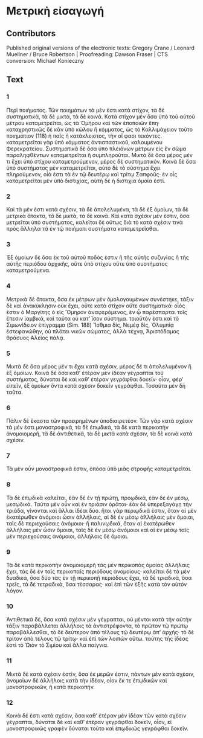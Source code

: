 # Μετρικὴ εἰσαγωγή  

## Contributors  
Published original versions of the electronic texts: Gregory Crane / Leonard Muellner / Bruce Robertson | Proofreading: Dawson Fraser | CTS conversion: Michael Konieczny  

## Text  
### 1  
Περὶ ποιήματος. Τῶν ποιημάτων τὰ μέν ἐστι κατὰ στίχον, τὰ δὲ συστηματικά, τὰ δὲ μικτά, τὰ δὲ κοινά. Κατὰ στίχον μὲν ὅσα ὑπὸ τοῦ αὐτοῦ μέτρου καταμετρεῖται, ὡς τὰ Ὁμήρου καὶ τῶν ἐποποιῶν ἔπη· καταχρηστικῶς δὲ κἂν ὑπὸ κώλου ἢ κόμματος, ὡς τὸ Καλλιμάχειον τοῦτο ποιημάτιον (118) ἡ παῖς ἡ κατάκλειστος, τὴν οἵ φασι τεκόντες. καταμετρεῖται γὰρ ὑπὸ κόμματος ἀντισπαστικοῦ, καλουμένου Φερεκρατείου. Συστηματικὰ δὲ ὅσα ὑπὸ πλειόνων μέτρων εἰς ἓν σῶμα παραληφθέντων καταμετρεῖται ἢ συμπληροῦται. Μικτὰ δὲ ὅσα μέρος μέν τι ἔχει ὑπὸ στίχου καταμετρούμενον, μέρος δὲ συστηματικόν. Κοινὰ δὲ ὅσα ὑπὸ συστήματος μὲν καταμετρεῖται, αὐτὸ δὲ τὸ σύστημα ἔχει πληρούμενον, οἷά ἐστι τὰ ἐν τῷ δευτέρῳ καὶ τρίτῳ Σαπφοῦς· ἐν οἷς καταμετρεῖται μὲν ὑπὸ διστιχίας, αὐτὴ δὲ ἡ διστιχία ὁμοία ἐστί.  
### 2  
Καὶ τὰ μέν ἐστι κατὰ σχέσιν, τὰ δὲ ἀπολελυμένα, τὰ δὲ ἐξ ὁμοίων, τὰ δὲ μετρικὰ ἄτακτα, τὰ δὲ μικτά, τὰ δὲ κοινά. Καὶ κατὰ σχέσιν μέν ἐστιν, ὅσα μετρεῖται ὑπὸ συστήματος, καλεῖται δὲ οὕτως διὰ τὸ κατὰ σχέσιν τινὰ πρὸς ἄλληλα τὰ ἐν τῷ ποιήματι συστήματα καταμετρεῖσθαι.  
### 3  
Ἐξ ὁμοίων δὲ ὅσα ἐκ τοῦ αὐτοῦ ποδὸς ἐστιν ἢ τῆς αὐτῆς συζυγίας ἢ τῆς αὐτῆς περιόδου ἀρχικῆς, οὔτε ὑπὸ στίχου οὕτε ὑπὸ συστήματος καταμετρούμενα.  
### 4  
Μετρικὰ δὲ ἄτακτα, ὅσα ἐκ μέτρων μὲν ὁμολογουμένων συνέστηκε, τάξιν δὲ καὶ ἀνακύκλησιν οὐκ ἔχει, οὕτε κατὰ στίχον οὔτε συστηματικά· οἷός ἐστιν ὁ Μαργίτης ὁ εἰς Ὅμηρον ἀναφερόμενος, ἐν ᾧ παρέσπαρται τοῖς ἔπεσιν ἰαμβικά, καὶ ταῦτα οὐ κατʼ ἴσον σύστημα. τοιοῦτόν ἐστι καὶ τὸ Σιμωνίδειον ἐπίγραμμα (Sim. 188) Ἴσθμια δίς, Νεμέᾳ δίς, Ὀλυμπίᾳ ἐστεφανώθην, οὐ πλάτει νικῶν σώματος, ἀλλὰ τέχνᾳ, Ἀριστόδαμος θράσυος Ἀλεῖος πάλᾳ.  
### 5  
Μικτὰ δὲ ὅσα μέρος μέν τι ἔχει κατὰ σχέσιν, μέρος δέ τι ἀπολελυμένον ἢ ἐξ ὁμοίων. Κοινὰ δὲ ὅσα καθʼ ἑτέραν μὲν ἰδέαν γέγραπται τοῦ συστήματος, δύναται δὲ καὶ καθʼ ἑτέραν γεγράφθαι δοκεῖν· οἷον, φέρʼ εἰπεῖν, ἐξ ὁμοίων ὄντα κατὰ σχέσιν δοκεῖν γεγράφθαι. Τοσαῦτα μὲν δὴ ταῦτα.  
### 6  
Πάλιν δὲ ἕκαστα τῶν προειρημένων ὑποδιαιρετέον. Τῶν γὰρ κατὰ σχέσιν τὰ μέν ἐστι μονοστροφικά, τὰ δὲ ἐπῳδικά, τὰ δὲ κατὰ περικοπὴν ἀνομοιομερῆ, τὰ δὲ ἀντιθετικά, τὰ δὲ μικτὰ κατὰ σχέσιν, τὰ δὲ κοινὰ κατὰ σχέσιν.  
### 7  
Τὰ μὲν οὖν μονοστροφικά ἐστιν, ὁπόσα ὑπὸ μιᾶς στροφῆς καταμετρεῖται.  
### 8  
Τὰ δὲ ἐπῳδικὰ καλεῖται, ἐὰν δὲ ἐν τῇ πρώτῃ, προῳδικά, ἐὰν δὲ ἐν μέσῳ, μεσῳδικά. Ταῦτα μὲν οὖν καὶ ἐν τριάσιν ὁρᾶται· ἐὰν δὲ ὑπερεξαγάγῃ τὴν τριάδα, γίνονται καὶ ἄλλαι ἰδέαι δύο. ἤτοι γὰρ περιῳδικά ἐστιν, ὅταν αἱ μὲν ἑκατέρωθεν ἀνόμοιοι ὦσιν ἀλλήλαις, αἱ δὲ ἐν μέσῳ ἀλλήλαις μὲν ὅμοιαι, ταῖς δὲ περιεχούσαις ἀνὀμοιοι· ἢ παλινῳδικά, ὅταν αἱ ἑκατέρωθεν ἀλλήλαις μὲν ὦσιν ὅμοιαι, ταῖς δὲ ἐν μέσῳ ἀνόμοιοι καὶ αἱ ἐν μέσῳ ταῖς μὲν περιεχούσαις ἀνόμοιοι, ἀλλήλαις δὲ ὅμοιαι.  
### 9  
Τὰ δὲ κατὰ περικοπὴν ἀνομοιομερῆ τὰς μὲν περικοπὰς ὁμοίας ἀλλήλαις ἔχει, τὰς δὲ ἐν ταῖς περικοπαῖς περιόδους ἀνομοίους· καλεῖται δὲ τὰ μὲν δυαδικά, ὅσα δύο τὰς ἐν τῇ περικοπῇ περιόδους ἔχει, τὰ δὲ τριαδικά, ὅσα τρεῖς, τὰ δὲ τετραδικά, ὅσα τέσσαρας· καὶ ἐπὶ τῶν ἑξῆς κατὰ τὸν αὐτὸν λόγον.  
### 10  
Ἀντιθετικὰ δέ, ὅσα κατὰ σχέσιν μὲν γέγραπται, οὐ μέντοι κατὰ τὴν αὐτὴν τάξιν παραβάλλεται ἀλλήλοις τὰ ἀντιστρέφοντα, τὸ πρῶτον τῷ πρώτῳ παραβάλλεσθαι, τὸ δὲ δεύτερον ἀπὸ τέλους τῷ δευτέρῳ ἀπʼ ἀρχῆς· τὸ δὲ τρίτον ἀπὸ τέλους τῷ τρίτῳ· καὶ ἐπὶ τῶν λοιπῶν οὕτω. ταύτης τῆς ἰδέας ἐστὶ τὸ Ὠιὸν τὸ Σιμίου καὶ ἄλλα παίγνια.  
### 11  
Μικτὰ δὲ κατὰ σχέσιν ἐστίν, ὅσα ἐκ μερῶν ἐστιν, πάντων μὲν κατὰ σχέσιν, ἀνομοίων δὲ ἀλλήλοις κατὰ τὴν ἰδέαν, οἷον ἔκ τε ἐπῳδικῶν καὶ μονοστροφικῶν, ἢ κατὰ περικοπήν.  
### 12  
Κοινὰ δέ ἐστι κατὰ σχέσιν, ὅσα καθʼ ἑτέραν μὲν ἰδέαν τῶν κατὰ σχέσιν γέγραπται, δύναται δὲ καὶ καθʼ ἑτέραν γεγράφθαι δοκεῖν, οἷον, εἰ μονοστροφικῶς γραφὲν δύναται τοῦτο καὶ ἐπῳδικῶς γεγράφθαι δοκεῖν.  
